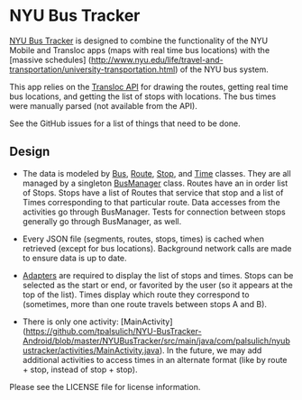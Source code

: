 NYU Bus Tracker
===============

[NYU Bus Tracker](http://www.nyubustracker.com/) is designed to combine the functionality of the NYU
Mobile and Transloc apps (maps with real time bus locations) with the [massive schedules]
(http://www.nyu.edu/life/travel-and-transportation/university-transportation.html) of the NYU bus system.

This app relies on the [Transloc API](http://www.api.transloc.com) for drawing the routes, getting real time
bus locations, and getting the list of stops with locations. The bus times were manually parsed (not
available from the API).

See the GitHub issues for a list of things that need to be done.

Design
------
* The data is modeled by
[Bus](https://github.com/tpalsulich/NYU-BusTracker-Android/blob/master/NYUBusTracker/src/main/java/com/palsulich/nyubustracker/models/Bus.java),
[Route](https://github.com/tpalsulich/NYU-BusTracker-Android/blob/master/NYUBusTracker/src/main/java/com/palsulich/nyubustracker/models/Route.java),
[Stop](https://github.com/tpalsulich/NYU-BusTracker-Android/blob/master/NYUBusTracker/src/main/java/com/palsulich/nyubustracker/models/Stop.java), and
[Time](https://github.com/tpalsulich/NYU-BusTracker-Android/blob/master/NYUBusTracker/src/main/java/com/palsulich/nyubustracker/models/Time.java)
classes. They are all managed by a singleton
[BusManager](https://github.com/tpalsulich/NYU-BusTracker-Android/blob/master/NYUBusTracker/src/main/java/com/palsulich/nyubustracker/helpers/BusManager.java)
class. Routes have an in order list of Stops. Stops have a list of Routes that service that stop and
a list of Times corresponding to that particular route. Data accesses from the activities go through
BusManager. Tests for connection between stops generally go through BusManager, as well.

* Every JSON file (segments, routes, stops, times) is cached when retrieved (except for bus
locations). Background network calls are made to ensure data is up to date.

* [Adapters](https://github.com/tpalsulich/NYU-BusTracker-Android/tree/master/NYUBusTracker/src/main/java/com/palsulich/nyubustracker/adapters)
are required to display the list of stops and times. Stops can be selected as the start or end, or
favorited by the user (so it appears at the top of the list). Times display which route they
correspond to (sometimes, more than one route travels between stops A and B).

* There is only one activity: [MainActivity]
(https://github.com/tpalsulich/NYU-BusTracker-Android/blob/master/NYUBusTracker/src/main/java/com/palsulich/nyubustracker/activities/MainActivity.java).
In the future, we may add additional activities to access times in an alternate format (like by
route + stop, instead of stop + stop).

Please see the LICENSE file for license information.